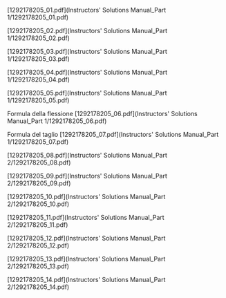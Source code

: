 











 [1292178205_01.pdf](Instructors' Solutions Manual_Part 1/1292178205_01.pdf) 

 [1292178205_02.pdf](Instructors' Solutions Manual_Part 1/1292178205_02.pdf) 

 [1292178205_03.pdf](Instructors' Solutions Manual_Part 1/1292178205_03.pdf)  

[1292178205_04.pdf](Instructors' Solutions Manual_Part 1/1292178205_04.pdf)  

[1292178205_05.pdf](Instructors' Solutions Manual_Part 1/1292178205_05.pdf)  

Formula della flessione [1292178205_06.pdf](Instructors' Solutions Manual_Part 1/1292178205_06.pdf) 

Formula del taglio [1292178205_07.pdf](Instructors' Solutions Manual_Part 1/1292178205_07.pdf)  

[1292178205_08.pdf](Instructors' Solutions Manual_Part 2/1292178205_08.pdf) 

 [1292178205_09.pdf](Instructors' Solutions Manual_Part 2/1292178205_09.pdf) 

 [1292178205_10.pdf](Instructors' Solutions Manual_Part 2/1292178205_10.pdf) 

 [1292178205_11.pdf](Instructors' Solutions Manual_Part 2/1292178205_11.pdf)

  [1292178205_12.pdf](Instructors' Solutions Manual_Part 2/1292178205_12.pdf)  

[1292178205_13.pdf](Instructors' Solutions Manual_Part 2/1292178205_13.pdf)  

[1292178205_14.pdf](Instructors' Solutions Manual_Part 2/1292178205_14.pdf) 